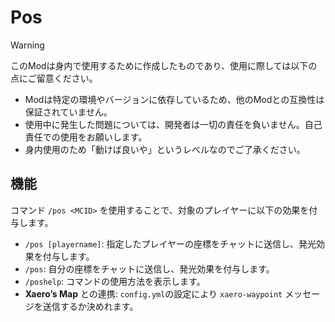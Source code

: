# Pos

> [!WARNING]
> このModは身内で使用するために作成したものであり、使用に際しては以下の点にご留意ください。
>
> - Modは特定の環境やバージョンに依存しているため、他のModとの互換性は保証されていません。
> - 使用中に発生した問題については、開発者は一切の責任を負いません。自己責任での使用をお願いします。
> - 身内使用のため「動けば良いや」というレベルなのでご了承ください。

## 機能

コマンド ```/pos <MCID>``` を使用することで、対象のプレイヤーに以下の効果を付与します。

- `/pos [playername]`: 指定したプレイヤーの座標をチャットに送信し、発光効果を付与します。
- `/pos`: 自分の座標をチャットに送信し、発光効果を付与します。
- `/poshelp`: コマンドの使用方法を表示します。
- **Xaero’s Map** との連携: `config.yml`の設定により `xaero-waypoint` メッセージを送信するか決めれます。